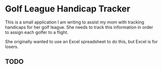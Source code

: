 Golf League Handicap Tracker
============================

This is a small application I am writing to assist my mom with tracking handicaps for her golf league.  She needs to track this information in order to assign each golfer to a flight.

She originally wanted to use an Excel spreadsheet to do this, but Excel is for losers.

TODO
----

